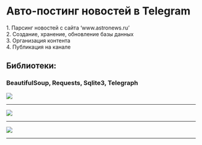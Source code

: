 <h1>Авто-постинг новостей в Telegram</h1>

<p>
1. Парсинг новостей с сайта ‘www.astronews.ru’<br>
2. Создание, хранение, обновление базы данных<br>
3. Организация контента<br>
4. Публикация на канале<br>
</p>
<h2>Библиотеки:</h2> <h3>BeautifulSoup, Requests, Sqlite3, Telegraph</h3>

<img src='https://user-images.githubusercontent.com/85381084/158101648-8df8d8ba-ee5e-4acb-ae13-d62ca52a306c.jpg'><br><hr>
<img src='https://user-images.githubusercontent.com/85381084/158102351-0abe6afc-5974-41c3-965c-04c4c44b70d9.jpg'><br><hr>
<img src='https://user-images.githubusercontent.com/85381084/158102448-b4832c16-dc20-4799-adf0-a29393726918.jpg'><br><hr>
